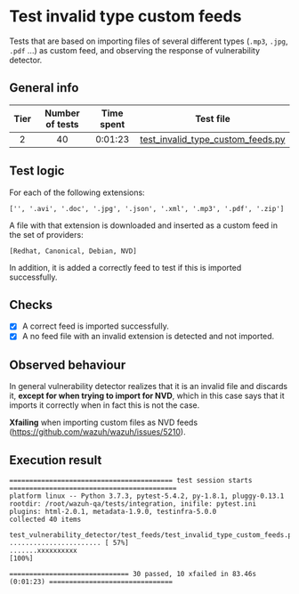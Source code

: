 # Test invalid type custom feeds

Tests that are based on importing files of several different types (`.mp3`, `.jpg`, `.pdf` ...) as custom feed, and
observing the response of vulnerability detector.

## General info

|Tier | Number of tests | Time spent| Test file |
|:--:|:--:|:--:|:--:|
| 2 | 40 | 0:01:23 | [test_invalid_type_custom_feeds.py](../../../test_feeds/test_invalid_type_custom_feeds.py)|

## Test logic

For each of the following extensions:

```
['', '.avi', '.doc', '.jpg', '.json', '.xml', '.mp3', '.pdf', '.zip']
```

A file with that extension is downloaded and inserted as a custom feed in the set of providers:

```
[Redhat, Canonical, Debian, NVD]
```

In addition, it is added a correctly feed to test if this is imported successfully.

## Checks

- [x] A correct feed is imported successfully.
- [x] A no feed file with an invalid extension is detected and not imported.

## Observed behaviour

In general vulnerability detector realizes that it is an invalid file and discards it, **except for when trying to
import for NVD**, which in this case says that it imports it correctly when in fact this is not the case.

**Xfailing** when importing custom files as NVD feeds (https://github.com/wazuh/wazuh/issues/5210).

## Execution result

```
========================================= test session starts ==========================================
platform linux -- Python 3.7.3, pytest-5.4.2, py-1.8.1, pluggy-0.13.1
rootdir: /root/wazuh-qa/tests/integration, inifile: pytest.ini
plugins: html-2.0.1, metadata-1.9.0, testinfra-5.0.0
collected 40 items

test_vulnerability_detector/test_feeds/test_invalid_type_custom_feeds.py ....................... [ 57%]
.......xxxxxxxxxx                                                                                [100%]

============================== 30 passed, 10 xfailed in 83.46s (0:01:23) ===============================
```
